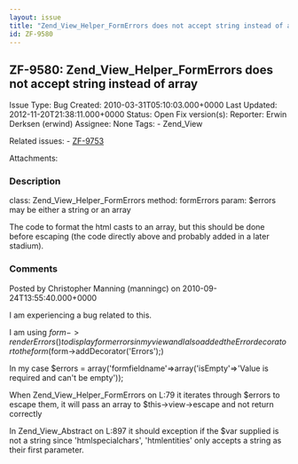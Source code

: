 ```yaml
---
layout: issue
title: "Zend_View_Helper_FormErrors does not accept string instead of array"
id: ZF-9580
---
```


ZF-9580: Zend\_View\_Helper\_FormErrors does not accept string instead of array
-------------------------------------------------------------------------------

 Issue Type: Bug Created: 2010-03-31T05:10:03.000+0000 Last Updated: 2012-11-20T21:38:11.000+0000 Status: Open Fix version(s): 
 Reporter:  Erwin Derksen (erwind)  Assignee:  None  Tags: - Zend\_View
 
 Related issues: - [ZF-9753](/issues/browse/ZF-9753)
 
 Attachments: 
### Description

class: Zend\_View\_Helper\_FormErrors method: formErrors param: $errors may be either a string or an array

The code to format the html casts to an array, but this should be done before escaping (the code directly above and probably added in a later stadium).

 

 

### Comments

Posted by Christopher Manning (manningc) on 2010-09-24T13:55:40.000+0000

I am experiencing a bug related to this.

I am using $form->renderErrors() to display form errors in my view and I also added the Error decorator to the form ($form->addDecorator('Errors');)

In my case $errors = array('formfieldname'=>array('isEmpty'=>'Value is required and can't be empty'));

When Zend\_View\_Helper\_FormErrors on L:79 it iterates through $errors to escape them, it will pass an array to $this->view->escape and not return correctly

In Zend\_View\_Abstract on L:897 it should exception if the $var supplied is not a string since 'htmlspecialchars', 'htmlentities' only accepts a string as their first parameter.

 

 